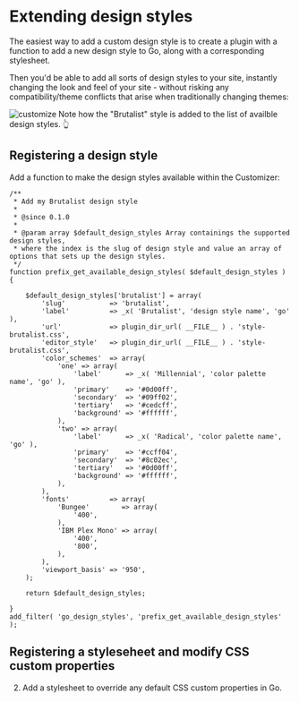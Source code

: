 # Extending design styles
The easiest way to add a custom design style is to create a plugin with a function to add a new design style to Go, along with a corresponding stylesheet.

Then you'd be able to add all sorts of design styles to your site, instantly changing the look and feel of your site - without risking any compatibility/theme conflicts that arise when traditionally changing themes: 

![customize](https://user-images.githubusercontent.com/1813435/77576898-4d633900-6eac-11ea-8a2f-10e3ca761b9c.jpg)
Note how the "Brutalist" style is added to the list of availble design styles. 👆

## Registering a design style
Add a function to make the design styles available within the Customizer:

```
/**
 * Add my Brutalist design style
 *
 * @since 0.1.0
 *
 * @param array $default_design_styles Array containings the supported design styles,
 * where the index is the slug of design style and value an array of options that sets up the design styles.
 */
function prefix_get_available_design_styles( $default_design_styles ) {

	$default_design_styles['brutalist'] = array(
		'slug'           => 'brutalist',
		'label'          => _x( 'Brutalist', 'design style name', 'go' ),
		'url'            => plugin_dir_url( __FILE__ ) . 'style-brutalist.css',
		'editor_style'   => plugin_dir_url( __FILE__ ) . 'style-brutalist.css',
		'color_schemes'  => array(
			'one' => array(
				'label'      => _x( 'Millennial', 'color palette name', 'go' ),
				'primary'    => '#0d00ff',
				'secondary'  => '#09ff02',
				'tertiary'   => '#cedcff',
				'background' => '#ffffff',
			),
			'two' => array(
				'label'      => _x( 'Radical', 'color palette name', 'go' ),
				'primary'    => '#ccff04',
				'secondary'  => '#8c02ec',
				'tertiary'   => '#0d00ff',
				'background' => '#ffffff',
			),
		),
		'fonts'          => array(
			'Bungee'        => array(
				'400',
			),
			'IBM Plex Mono' => array(
				'400',
				'800',
			),
		),
		'viewport_basis' => '950',
	);

	return $default_design_styles;

}
add_filter( 'go_design_styles', 'prefix_get_available_design_styles' );
```


## Registering a styleseheet and modify CSS custom properties
2. Add a stylesheet to override any default CSS custom properties in Go.
